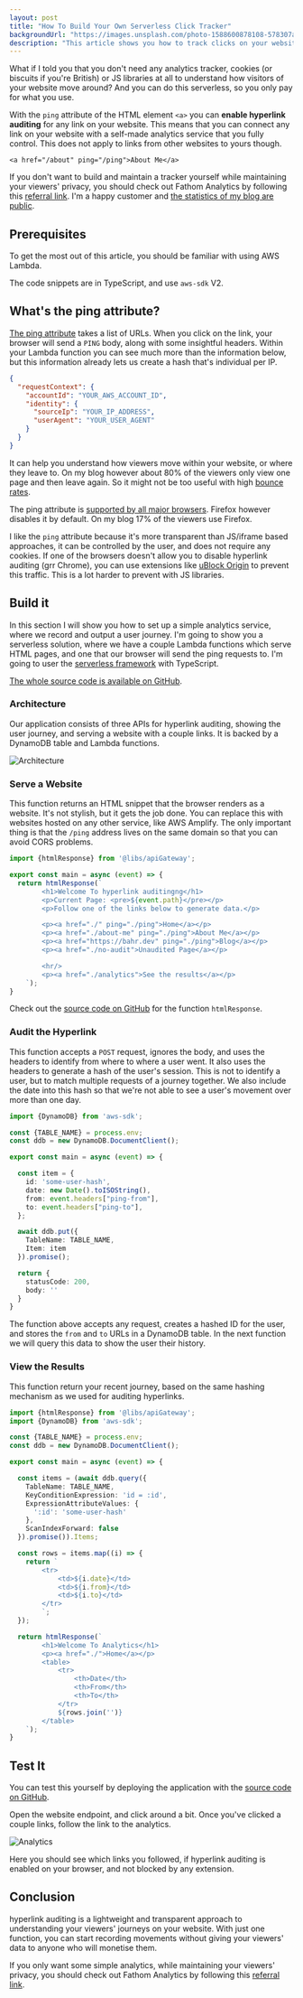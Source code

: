 ```yaml
---
layout: post
title: "How To Build Your Own Serverless Click Tracker"
backgroundUrl: "https://images.unsplash.com/photo-1588600878108-578307a3cc9d?auto=format&fit=crop&q=80"
description: "This article shows you how to track clicks on your website with serverless technology."
---
```


What if I told you that you don't need any analytics tracker, cookies (or biscuits if you're British) or JS libraries at all to understand how visitors of your website move around? And you can do this serverless, so you only pay for what you use.

With the `ping` attribute of the HTML element `<a>` you can **enable hyperlink auditing** for any link on your website. This means that you can connect any link on your website with a self-made analytics service that you fully control. This does not apply to links from other websites to yours though.

```
<a href="/about" ping="/ping">About Me</a>
```

If you don't want to build and maintain a tracker yourself while maintaining your viewers' privacy, you should check
out Fathom Analytics by following this [referral link](https://usefathom.com/ref/I1EFJ1). I'm a happy customer
and [the statistics of my blog are public](https://app.usefathom.com/share/gvlddgwj/bahr.dev).

## Prerequisites

To get the most out of this article, you should be familiar with using AWS Lambda.

The code snippets are in TypeScript, and use `aws-sdk` V2.

## What's the ping attribute?

[The ping attribute](https://developer.mozilla.org/en-US/docs/Web/HTML/Element/a#ping) takes a list of URLs. When
you click on the link, your browser will send a `PING` body, along with some insightful headers. Within your Lambda function you can see much more than the information below,
but this information already lets us create a hash that's individual per IP.

```json
{
  "requestContext": {
    "accountId": "YOUR_AWS_ACCOUNT_ID",
    "identity": {
      "sourceIp": "YOUR_IP_ADDRESS",
      "userAgent": "YOUR_USER_AGENT"
    }
  }
}
```

It can help you understand how viewers move within your website, or where they leave to. On my blog however about 80% of the viewers only view one page and then leave again. So it might not be too useful with high [bounce rates](https://support.google.com/analytics/answer/1009409?hl=en).

The ping attribute is [supported by all major browsers](https://caniuse.com/ping). Firefox however disables it by default. On my blog 17% of the viewers use Firefox.

I like the `ping` attribute because it's more transparent than JS/iframe based approaches, it can be controlled by the
user, and does not require any cookies. If one of the browsers doesn't allow you to disable hyperlink auditing (grr
Chrome), you can use extensions like [uBlock Origin](https://github.com/gorhill/uBlock) to prevent this traffic. This is
a lot harder to prevent with JS libraries.

## Build it

In this section I will show you how to set up a simple analytics service, where we record and output a user journey. I'm
going to show you a serverless solution, where we have a couple Lambda functions which serve HTML pages, and one that
our browser will send the ping requests to. I'm going to user the [serverless framework](https://www.serverless.com/) with TypeScript.

[The whole source code is available on GitHub](https://github.com/bahrmichael/hyperlink-auditing).

### Architecture

Our application consists of three APIs for hyperlink auditing, showing the user journey, and serving a website with a
couple links. It is backed by a DynamoDB table and Lambda functions.

![Architecture](https://bahr.dev/pictures/auditing-architecture.png)

### Serve a Website

This function returns an HTML snippet that the browser renders as a website. It's not stylish, but it gets the job done. You can replace this with websites hosted on any other service, like AWS Amplify. The only important thing is that the `/ping` address lives on the same domain so that you can avoid CORS problems.

```typescript
import {htmlResponse} from '@libs/apiGateway';

export const main = async (event) => {
  return htmlResponse(`
        <h1>Welcome To hyperlink auditingng</h1>
        <p>Current Page: <pre>${event.path}</pre></p>
        <p>Follow one of the links below to generate data.</p>

        <p><a href="./" ping="./ping">Home</a></p>
        <p><a href="./about-me" ping="./ping">About Me</a></p>
        <p><a href="https://bahr.dev" ping="./ping">Blog</a></p>
        <p><a href="./no-audit">Unaudited Page</a></p>

        <hr/>
        <p><a href="./analytics">See the results</a></p>
    `);
}
```

Check out the [source code on GitHub](https://github.com/bahrmichael/hyperlink-auditing) for the function `htmlResponse`.

### Audit the Hyperlink

This function accepts a `POST` request, ignores the body, and uses the headers to identify from where to where a user
went. It also uses the headers to generate a hash of the user's session. This is not to identify a user, but to match
multiple requests of a journey together. We also include the date into this hash so that we're not able to see a user's
movement over more than one day.

```typescript
import {DynamoDB} from 'aws-sdk';

const {TABLE_NAME} = process.env;
const ddb = new DynamoDB.DocumentClient();

export const main = async (event) => {

  const item = {
    id: 'some-user-hash',
    date: new Date().toISOString(),
    from: event.headers["ping-from"],
    to: event.headers["ping-to"],
  };

  await ddb.put({
    TableName: TABLE_NAME,
    Item: item
  }).promise();

  return {
    statusCode: 200,
    body: ''
  }
}
```

The function above accepts any request, creates a hashed ID for the user, and stores the `from` and `to` URLs in a
DynamoDB table. In the next function we will query this data to show the user their history.

### View the Results

This function return your recent journey, based on the same hashing mechanism as we used for auditing hyperlinks.

```typescript
import {htmlResponse} from '@libs/apiGateway';
import {DynamoDB} from 'aws-sdk';

const {TABLE_NAME} = process.env;
const ddb = new DynamoDB.DocumentClient();

export const main = async (event) => {

  const items = (await ddb.query({
    TableName: TABLE_NAME,
    KeyConditionExpression: 'id = :id',
    ExpressionAttributeValues: {
      ':id': 'some-user-hash'
    },
    ScanIndexForward: false
  }).promise()).Items;

  const rows = items.map((i) => {
    return `
        <tr>
            <td>${i.date}</td>
            <td>${i.from}</td>
            <td>${i.to}</td>
        </tr>
        `;
  });

  return htmlResponse(`
        <h1>Welcome To Analytics</h1>
        <p><a href="./">Home</a></p>
        <table>
            <tr>
                <th>Date</th>
                <th>From</th>
                <th>To</th>
            </tr>
            ${rows.join('')}
        </table>
    `);
}
```

## Test It

You can test this yourself by deploying the application with
the [source code on GitHub](https://github.com/bahrmichael/hyperlink-auditing).

Open the website endpoint, and click around a bit. Once you've clicked a couple links, follow the link to the analytics.

![Analytics](https://bahr.dev/pictures/analytics-result.png)

Here you should see which links you followed, if hyperlink auditing is enabled on your browser, and not blocked by any
extension.

## Conclusion

hyperlink auditing is a lightweight and transparent approach to understanding your viewers' journeys on your website.
With just one function, you can start recording movements without giving your viewers' data to anyone who will monetise
them.

If you only want some simple analytics, while maintaining your viewers' privacy, you should check out Fathom Analytics
by following this [referral link](https://usefathom.com/ref/I1EFJ1).
